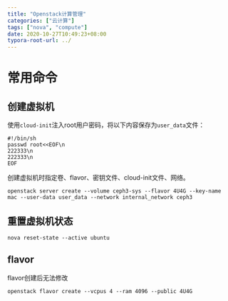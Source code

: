 ```yaml
---
title: "Openstack计算管理"
categories: ["云计算"]
tags: ["nova", "compute"]
date: 2020-10-27T10:49:23+08:00
typora-root-url: ../
---
```


# 常用命令
## 创建虚拟机
使用`cloud-init`注入root用户密码，将以下内容保存为`user_data`文件：
```shell
#!/bin/sh
passwd root<<EOF\n
222333\n
222333\n
EOF
```
创建虚拟机时指定卷、flavor、密钥文件、cloud-init文件、网络。
```shell
openstack server create --volume ceph3-sys --flavor 4U4G --key-name mac --user-data user_data --network internal_network ceph3
```
## 重置虚拟机状态
```shell
nova reset-state --active ubuntu
```

## flavor
flavor创建后无法修改
```shell
openstack flavor create --vcpus 4 --ram 4096 --public 4U4G
```